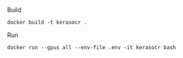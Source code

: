 Build

```
docker build -t kerasocr .
```

Run 

```
docker run --gpus all --env-file .env -it kerasocr bash
```
